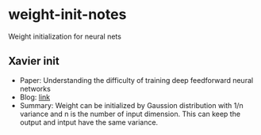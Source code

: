 # weight-init-notes
Weight initialization for neural nets


## Xavier init

- Paper: Understanding the difficulty of training deep feedforward neural networks 
- Blog: [link](https://prateekvjoshi.com/2016/03/29/understanding-xavier-initialization-in-deep-neural-networks/)
- Summary: Weight can be initialized by Gaussion distribution with 1/n variance and n is the number of input dimension. This can keep the output and intput have the same variance.
